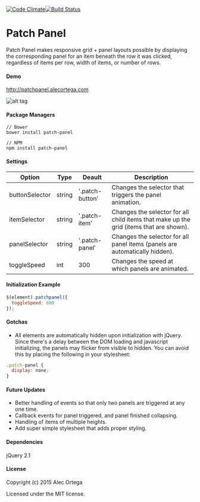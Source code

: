 [![Code Climate](https://codeclimate.com/github/alecortega/patch-panel/badges/gpa.svg)](https://codeclimate.com/github/alecortega/patch-panel)[![Build Status](https://travis-ci.org/alecortega/patch-panel.svg)](https://travis-ci.org/alecortega/patch-panel)
# Patch Panel

[1]: <https://github.com/alecortega/patch-panel>

Patch Panel makes responsive grid + panel layouts possible by displaying the corresponding panel for an item beneath the row it was clicked, regardless of items per row, width of items, or number of rows.

#### Demo

http://patchpanel.alecortega.com

![alt tag](http://oi61.tinypic.com/sp8axi.jpg)

#### Package Managers

````
// Bower
bower install patch-panel

// NPM
npm install patch-panel
````

#### Settings

| Option | Type | Deault | Description |
|--------|------|--------|-------------|
|buttonSelector | string | '.patch-button' | Changes the selector that triggers the panel animation.|
|itemSelector | string | '.patch-item' | Changes the selector for all child items that make up the grid (items that are shown).|
|panelSelector | string | '.patch-panel' | Changes the selector for all panel items (panels are automatically hidden).|
|toggleSpeed | int | 300 | Changes the speed at which panels are animated.|


#### Initialization Example

```javascript
$(element).patchpanel({
  toggleSpeed: 600
});
```

#### Gotchas

* All elements are automatically hidden upon initialization with jQuery. Since there's a delay between the DOM loading and javascript initializing, the panels may flicker from visible to hidden. You can avoid this by placing the following in your stylesheet:

````javascript
.patch-panel {
  display: none;
}
````

#### Future Updates

* Better handling of events so that only two panels are triggered at any one time.
* Callback events for panel triggered, and panel finished collapsing.
* Handling of items of multiple heights.
* Add super simple stylesheet that adds proper styling.

#### Dependencies

jQuery 2.1

#### License

Copyright (c) 2015 Alec Ortega

Licensed under the MIT license.



